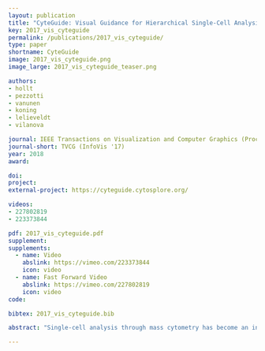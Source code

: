 ```yaml
---
layout: publication
title: "CyteGuide: Visual Guidance for Hierarchical Single-Cell Analysis"
key: 2017_vis_cyteguide
permalink: /publications/2017_vis_cyteguide/
type: paper
shortname: CyteGuide
image: 2017_vis_cyteguide.png
image_large: 2017_vis_cyteguide_teaser.png

authors:
- hollt
- pezzotti
- vanunen
- koning
- lelieveldt
- vilanova

journal: IEEE Transactions on Visualization and Computer Graphics (Proceedings of IEEE InfoVis 2017), vol. 24, no. 1, to appear
journal-short: TVCG (InfoVis '17)
year: 2018
award:

doi:
project:
external-project: https://cyteguide.cytosplore.org/

videos:
- 227802819
- 223373844

pdf: 2017_vis_cyteguide.pdf
supplement:
supplements:
  - name: Video
    abslink: https://vimeo.com/223373844
    icon: video
  - name: Fast Forward Video
    abslink: https://vimeo.com/227802819
    icon: video
code:

bibtex: 2017_vis_cyteguide.bib

abstract: "Single-cell analysis through mass cytometry has become an increasingly important tool for immunologists to study the immune system in health and disease. Mass cytometry creates a high-dimensional description vector for single cells by time-of-flight measurement. Recently, t-Distributed Stochastic Neighborhood Embedding (t-SNE) has emerged as one of the state-of-the-art techniques for the visualization and exploration of single-cell data. Ever increasing amounts of data lead to the adoption of Hierarchical Stochastic Neighborhood Embedding (HSNE), enabling the hierarchical representation of the data. Here, the hierarchy is explored selectively by the analyst, who can request more and more detail in areas of interest. Such hierarchies are usually explored by visualizing disconnected plots of selections in different levels of the hierarchy. This poses problems for navigation, by imposing a high cognitive load on the analyst. In this work, we present an interactive summary-visualization to tackle this problem. CyteGuide guides the analyst through the exploration of hierarchically represented single-cell data, and provides a complete overview of the current state of the analysis. We conducted a two-phase user study with domain experts that use HSNE for data exploration. We first studied their problems with their current workflow using HSNE and the requirements to ease this workflow in a field study. These requirements have been the basis for our visual design. In the second phase, we verified our proposed solution in a user evaluation."

---
```

